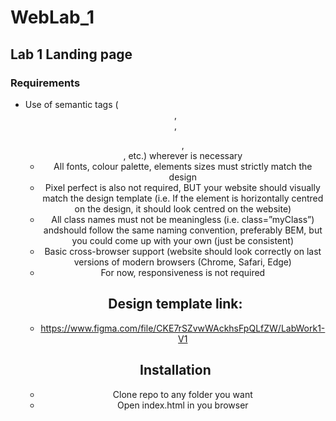 # WebLab_1

## Lab 1 Landing page
### Requirements
- Use of semantic tags (<header>, <nav>, <ul>, <footer>, etc.) wherever is necessary
- All fonts, colour palette, elements sizes must strictly match the design
- Pixel perfect is also not required, BUT your website should visually match the design template (i.e. If the element is horizontally centred on the design, it should look centred on the website)
- All class names must not be meaningless (i.e. class=”myClass”) andshould follow the same naming convention, preferably BEM, but you could come up with your own (just be consistent)
- Basic cross-browser support (website should look correctly on last versions of modern browsers (Chrome, Safari, Edge)
- For now, responsiveness is not required

## Design template link:
- https://www.figma.com/file/CKE7rSZvwWAckhsFpQLfZW/LabWork1-V1

## Installation
- Clone repo to any folder you want 
- Open index.html in you browser
